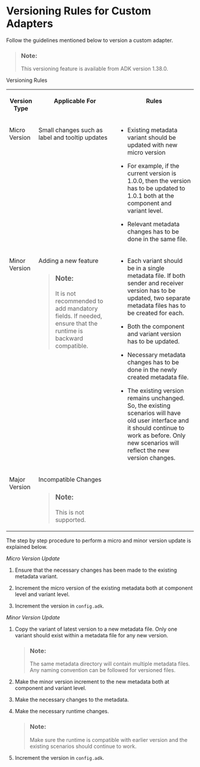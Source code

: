 <!-- loio61a988b4854e4e9988237be1673189ae -->

# Versioning Rules for Custom Adapters

Follow the guidelines mentioned below to version a custom adapter.

> ### Note:  
> This versioning feature is available from ADK version 1.38.0.

<a name="loio61a988b4854e4e9988237be1673189ae__table_aw3_vtb_csb"/>Versioning Rules


<table>
<tr>
<th valign="top">

Version Type



</th>
<th valign="top">

Applicable For



</th>
<th valign="top">

Rules



</th>
</tr>
<tr>
<td valign="top">

Micro Version



</td>
<td valign="top">

Small changes such as label and tooltip updates



</td>
<td valign="top">

-   Existing metadata variant should be updated with new micro version

-   For example, if the current version is 1.0.0, then the version has to be updated to 1.0.1 both at the component and variant level.
-   Relevant metadata changes has to be done in the same file.



</td>
</tr>
<tr>
<td valign="top">

Minor Version



</td>
<td valign="top">

Adding a new feature

> ### Note:  
> It is not recommended to add mandatory fields. If needed, ensure that the runtime is backward compatible.



</td>
<td valign="top">

-   Each variant should be in a single metadata file. If both sender and receiver version has to be updated, two separate metadata files has to be created for each.

-   Both the component and variant version has to be updated.
-   Necessary metadata changes has to be done in the newly created metadata file.
-   The existing version remains unchanged. So, the existing scenarios will have old user interface and it should continue to work as before. Only new scenarios will reflect the new version changes.



</td>
</tr>
<tr>
<td valign="top">

Major Version



</td>
<td valign="top">

Incompatible Changes

> ### Note:  
> This is not supported.



</td>
<td valign="top">

 



</td>
</tr>
</table>

The step by step procedure to perform a micro and minor version update is explained below.

*Micro Version Update*

1.  Ensure that the necessary changes has been made to the existing metadata variant.

2.  Increment the micro version of the existing metadata both at component level and variant level.
3.  Increment the version in `config.adk`.

*Minor Version Update*

1.  Copy the variant of latest version to a new metadata file. Only one variant should exist within a metadata file for any new version.

    > ### Note:  
    > The same metadata directory will contain multiple metadata files. Any naming convention can be followed for versioned files.

2.  Make the minor version increment to the new metadata both at component and variant level.
3.  Make the necessary changes to the metadata.
4.  Make the necessary runtime changes.

    > ### Note:  
    > Make sure the runtime is compatible with earlier version and the existing scenarios should continue to work.

5.  Increment the version in `config.adk`.

